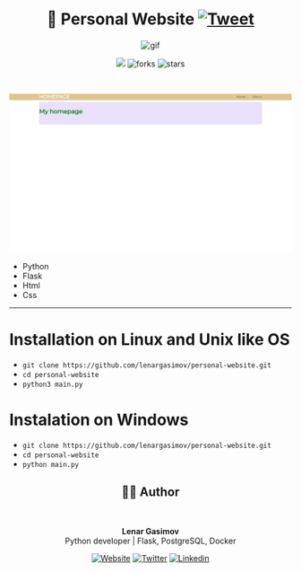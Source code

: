 <h1 align="center">👾 Personal Website
    <a href="https://twitter.com/intent/tweet?&url=https://github.com/lenargasimov/personal-website&via=lenargasimov&hashtags=python,developers">
      <img alt="Tweet" src="https://img.shields.io/twitter/url/http/shields.io.svg?style=social" />
    </a>
</h1>
</p>

<p align="center">
<img src="https://media.giphy.com/media/SpopD7IQN2gK3qN4jS/giphy.gif" align="center" alt="gif" />

<p align="center">
    <img src="https://img.shields.io/github/last-commit/lenargasimov/personal-website?style=plastic">
    <img src="https://img.shields.io/github/forks/lenargasimov/personal-website.svg" alt="forks">
    <img src="https://img.shields.io/github/stars/lenargasimov/personal-website.svg" alt="stars">
</p>

<br>

![screen](screen.png)

- Python
- Flask
- Html
- Css

---

# Installation on Linux and Unix like OS

- `git clone https://github.com/lenargasimov/personal-website.git`
- `cd personal-website`
- `python3 main.py`

# Instalation on Windows

- `git clone https://github.com/lenargasimov/personal-website.git`
- `cd personal-website`
- `python main.py`

<div align='center'>

## 👨‍💻 Author

<img src="https://github.com/lenargasimov.png" width="100px;" alt=""/>
<br>
  
<p>
<b>Lenar Gasimov</b><br>Python developer | Flask, PostgreSQL, Docker</p>
    
[![Website](https://img.shields.io/badge/My_Website-black?&style=for-the-badge&logo=website&logoColor=white)](https://lenargasimov.github.io)
[![Twitter](https://img.shields.io/badge/Twitter-1DA1F2?style=for-the-badge&logo=twitter&logoColor=white)](https://twitter.com/lenargasimov)
[![Linkedin](https://img.shields.io/badge/linkedin-%230077B5.svg?&style=for-the-badge&logo=linkedin&logoColor=white)](https://www.linkedin.com/in/lenargasimov)
</div>
